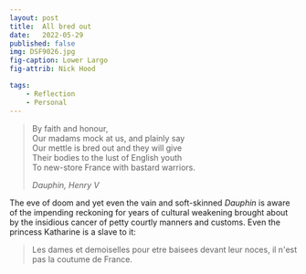 ```yaml
---
layout: post
title:  All bred out
date:   2022-05-29
published: false
img: DSF9026.jpg
fig-caption: Lower Largo
fig-attrib: Nick Hood

tags:
    - Reflection
    - Personal
---
```


> By faith and honour,  
> Our madams mock at us, and plainly say  
> Our mettle is bred out and they will give  
> Their bodies to the lust of English youth  
> To new-store France with bastard warriors.
>
> *Dauphin, Henry V*

The eve of doom and yet even the vain and soft-skinned *Dauphin* is aware of the impending reckoning for years of cultural weakening brought about by the insidious cancer of petty courtly manners and customs. Even the princess Katharine is a slave to it:

> Les dames et demoiselles pour etre baisees devant leur noces, il n'est pas la coutume de France.

